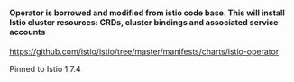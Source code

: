 #### Operator is borrowed and modified from istio code base. This will install Istio cluster resources: CRDs, cluster bindings and associated service accounts

https://github.com/istio/istio/tree/master/manifests/charts/istio-operator

Pinned to Istio 1.7.4